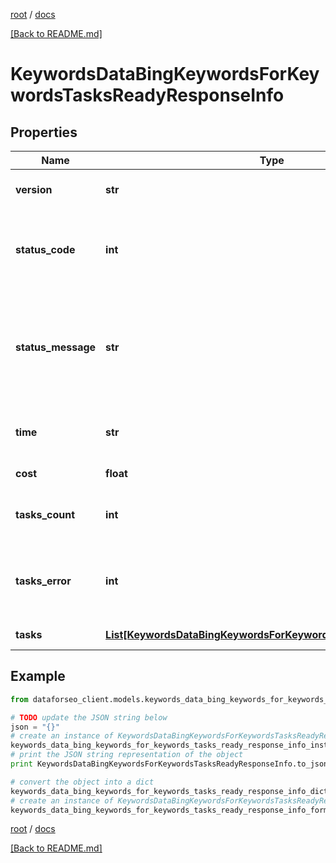 [root](./../ "root") / [docs](./ "docs")

[[Back to README.md]](./../README.md "[Back to README.md]")

# KeywordsDataBingKeywordsForKeywordsTasksReadyResponseInfo

## Properties

Name | Type | Description | Notes
------------ | ------------- | ------------- | -------------
**version** | **str** | the current version of the API | [optional]
**status_code** | **int** | general status code you can find the full list of the response codes here | [optional]
**status_message** | **str** | general informational message you can find the full list of general informational messages here | [optional]
**time** | **str** | total execution time, seconds | [optional]
**cost** | **float** | total tasks cost, USD | [optional]
**tasks_count** | **int** | the number of tasks in the tasks array | [optional]
**tasks_error** | **int** | the number of tasks in the tasks array returned with an error | [optional]
**tasks** | [**List[KeywordsDataBingKeywordsForKeywordsTasksReadyTaskInfo]**](KeywordsDataBingKeywordsForKeywordsTasksReadyTaskInfo.md) | array of tasks | [optional]

## Example

```python
from dataforseo_client.models.keywords_data_bing_keywords_for_keywords_tasks_ready_response_info import KeywordsDataBingKeywordsForKeywordsTasksReadyResponseInfo

# TODO update the JSON string below
json = "{}"
# create an instance of KeywordsDataBingKeywordsForKeywordsTasksReadyResponseInfo from a JSON string
keywords_data_bing_keywords_for_keywords_tasks_ready_response_info_instance = KeywordsDataBingKeywordsForKeywordsTasksReadyResponseInfo.from_json(json)
# print the JSON string representation of the object
print KeywordsDataBingKeywordsForKeywordsTasksReadyResponseInfo.to_json()

# convert the object into a dict
keywords_data_bing_keywords_for_keywords_tasks_ready_response_info_dict = keywords_data_bing_keywords_for_keywords_tasks_ready_response_info_instance.to_dict()
# create an instance of KeywordsDataBingKeywordsForKeywordsTasksReadyResponseInfo from a dict
keywords_data_bing_keywords_for_keywords_tasks_ready_response_info_form_dict = keywords_data_bing_keywords_for_keywords_tasks_ready_response_info.from_dict(keywords_data_bing_keywords_for_keywords_tasks_ready_response_info_dict)
```

  

[root](./../ "root") / [docs](./ "docs")

[[Back to README.md]](./../README.md "[Back to README.md]")
